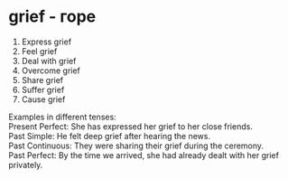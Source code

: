 # grief - горе

1. Express grief  
2. Feel grief  
3. Deal with grief  
4. Overcome grief  
5. Share grief  
6. Suffer grief  
7. Cause grief  

Examples in different tenses:  
Present Perfect: She has expressed her grief to her close friends.  
Past Simple: He felt deep grief after hearing the news.  
Past Continuous: They were sharing their grief during the ceremony.  
Past Perfect: By the time we arrived, she had already dealt with her grief privately.
